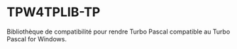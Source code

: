 # TPW4TPLIB-TP
Bibliothèque de compatibilité pour rendre Turbo Pascal compatible au Turbo Pascal for Windows.
